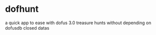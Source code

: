 # dofhunt
a quick app to ease with dofus 3.0 treasure hunts without depending on dofusdb closed datas
